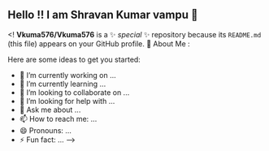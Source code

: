 ## Hello !! I am Shravan Kumar vampu 👋

<!
**Vkuma576/Vkuma576** is a ✨ _special_ ✨ repository because its `README.md` (this file) appears on your GitHub profile.
👤 About Me :


Here are some ideas to get you started:

- 🔭 I’m currently working on ...
- 🌱 I’m currently learning ...
- 👯 I’m looking to collaborate on ...
- 🤔 I’m looking for help with ...
- 💬 Ask me about ...
- 📫 How to reach me: ...
- 😄 Pronouns: ...
- ⚡ Fun fact: ...
-->
